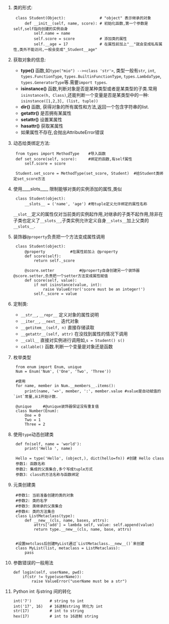 1. 类的形式:

		class Student(Object):				 # "object" 表示继承的对象
			def __init__(self, name, score): # 初始化函数,第一个参数是self,self指向创建的实例自身
				self.name = name
				self.score = score    		 # 添加类的属性
				self.__age = 17				 # 在属性前加上"__"就会变成私有属性,类外不能访问,一般会变成"_Student__age"

2. 获取对象的信息:
	- __type()__ 函数,如`type("mio") --><class 'str'>`, 类型一般有`str`, `int`, `types.FunctionType`, `types.BuiltinFunctionType`, `types.LambdaType`, `types.GeneratorType`等.需要`import types`.
	-  __isinstance()__ 函数,判断对象是否是某种类型或者是某类型的子类.常用`isinstance(h, Class)`,还能判断一个变量是否是某类型中的一种: `isinstance([1,2,3], (list, tuple))`
	-   __dir()__ 函数, 获得对象的所有属性和方法,返回一个包含字符串的list.
	-   __getattr()__  是否拥有某属性
	-   __setattr()__  设置某属性
	-   __hasattr()__  获取某属性
	-   如果属性不存在,会抛出AttributeError错误

3. 动态给类绑定方法:  

		from types import MethodType    #导入函数
		def set_score(self, score):		#绑定的函数,有self属性
			self.score = score

		Student.set_score = MethodType(set_score, Student)  #给Student类绑定set_score方法

4. 使用__\_\_slots\_\___ 限制能够对类的实例添加的属性,类似
	
		class Student(object):
			__slots__ = ('name', 'age') #用tuple定义允许绑定的属性名称

	`__slot__`定义的属性仅对当前类的实例起作用,对继承的子类不起作用,除非在子类也定义了`__slots__`,子类实例允许定义自身`__slots__`加上父类的`__slots__`.
5. 装饰器`@property`负责把一个方法变成属性调用


		class Student(object):
			@property			#在属性前加上 @property
			def score(self):
				return self._score

			@score.setter			#@property自身创建另一个装饰器@score.setter,负责把一个setter方法变成属性赋值
			def score(self, value):
				if not isinstance(value, int):
					raise ValueError('score must be an integer!')
				self._score = value

6. 定制类:
	- `__str__`, `__repr__` 定义对象的属性说明
	- `__iter__`, `__next__` 迭代对象
	- `__getitem__(self, n)` 直接存储读取
	- `__getattr__(self, attr)` 在没找到属性的情况下调用 
	- `__call__` 直接对实例进行调用如,`s = Student() s()`
	- `callable()` 函数.判断一个变量是对象还是函数

7. 枚举类型

		from enum import Enum, unique
		Num = Enum('Num', ('One', 'Two', 'Three'))

		#使用
		for name, member in Num.__members__.items():
			print(name, '=>', member, ':', member.value #value是自动赋值的`int`常量,从1开始计数.
		
		@unique		#@unique装饰器保证没有重复值
		class Number(Enum):
			One = 0
			Two = 1
			Three = 2

8. 使用`type`动态创建类

		def fn(self, name = 'world'):
			print('Hello ', name)
		
		Hello = type('Hello', (object,), dict(hello=fn)) #创建 Hello class
		参数1: 函数名称
		参数2: 集成的父类集合,多个写成tuple方式
		参数3: class的方法名称与函数绑定

9. 元类创建类

		#参数1: 当前准备创建的类的对象
		#参数2: 类的名字
		#参数3: 类继承的父类集合
		#参数4: 类的方法集合
		class ListMetaclass(type):
			def __new__(cls, name, bases, attrs):
				attrs['add'] = lambda self, value: self.append(value)
				return type.__new__(cls, name, base, attrs)
		

		#设置metclass后创建MyList通过`ListMetaclass.__new__()`来创建
		class MyList(list, metaclass = ListMetaclass):
			pass

10. 参数错误的一般用法

		def login(self, userName, pwd):
			if(str != type(userName)):
				raise ValueError("userName must be a str")

11. Python int 与string 间的转化

		int('7') 		# string to int
        int('17', 16)   # 16进制string 转化为 int
        str(17)         # int to string 
        hex(17)         # int to 16进制 string  